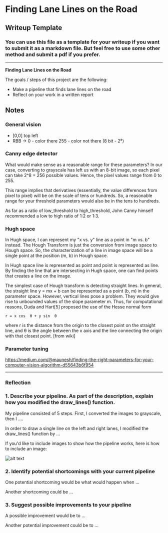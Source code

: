# **Finding Lane Lines on the Road** 

## Writeup Template

### You can use this file as a template for your writeup if you want to submit it as a markdown file. But feel free to use some other method and submit a pdf if you prefer.

---

**Finding Lane Lines on the Road**

The goals / steps of this project are the following:
* Make a pipeline that finds lane lines on the road
* Reflect on your work in a written report


[//]: # (Image References)

[image1]: ./examples/grayscale.jpg "Grayscale"

## Notes

### General vision 

* [0,0] top left
* RBB -> 0 - color there 255 - color not there (8 bit - 2⁸)

### Canny edge detector

What would make sense as a reasonable range for these parameters? In our case, converting to grayscale has left us with an 8-bit image, so each pixel can take 2^8 = 256 possible values. Hence, the pixel values range from 0 to 255.

This range implies that derivatives (essentially, the value differences from pixel to pixel) will be on the scale of tens or hundreds. So, a reasonable range for your threshold parameters would also be in the tens to hundreds.

As far as a ratio of low_threshold to high_threshold, John Canny himself recommended a low to high ratio of 1:2 or 1:3. 

### Hugh space

In Hugh space, I can represent my "x vs. y" line as a point in "m vs. b" instead. The Hough Transform is just the conversion from image space to Hough space. So, the characterization of a line in image space will be a single point at the position (m, b) in Hough space. 

In Hugh space line is represented as point and point is represented as line. By finding the line that are intersecting in Hugh space, one can find points that creates a line on the image.

The simplest case of Hough transform is detecting straight lines. In general, the straight line y = mx + b can be represented as a point (b, m) in the parameter space. However, vertical lines pose a problem. They would give rise to unbounded values of the slope parameter m. Thus, for computational reasons, Duda and Hart[5] proposed the use of the Hesse normal form

    r = x cos ⁡ θ + y sin ⁡ θ

where r is the distance from the origin to the closest point on the straight line, and θ  is the angle between the x axis and the line connecting the origin with that closest point.  [from wiki]

### Parameter tuning

https://medium.com/@maunesh/finding-the-right-parameters-for-your-computer-vision-algorithm-d55643b6f954

---

### Reflection

### 1. Describe your pipeline. As part of the description, explain how you modified the draw_lines() function.

My pipeline consisted of 5 steps. First, I converted the images to grayscale, then I .... 

In order to draw a single line on the left and right lanes, I modified the draw_lines() function by ...

If you'd like to include images to show how the pipeline works, here is how to include an image: 

![alt text][image1]


### 2. Identify potential shortcomings with your current pipeline


One potential shortcoming would be what would happen when ... 

Another shortcoming could be ...


### 3. Suggest possible improvements to your pipeline

A possible improvement would be to ...

Another potential improvement could be to ...
